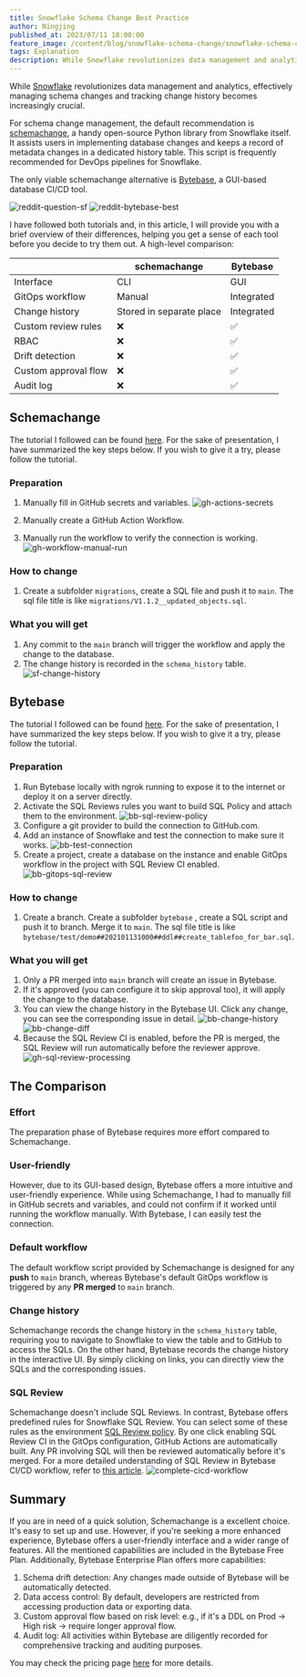 ```yaml
---
title: Snowflake Schema Change Best Practice
author: Ningjing
published_at: 2023/07/11 18:00:00
feature_image: /content/blog/snowflake-schema-change/snowflake-schema-change.webp
tags: Explanation
description: While Snowflake revolutionizes data management and analytics, effectively managing schema changes and tracking change history becomes increasingly crucial.
---
```


While [Snowflake](https://www.snowflake.com/) revolutionizes data management and analytics, effectively managing schema changes and tracking change history becomes increasingly crucial.

For schema change management, the default recommendation is [schemachange](https://github.com/Snowflake-Labs/schemachange), a handy open-source Python library from Snowflake itself. It assists users in implementing database changes and keeps a record of metadata changes in a dedicated history table. This script is frequently recommended for DevOps pipelines for Snowflake.

The only viable schemachange alternative is [Bytebase](/), a GUI-based database CI/CD tool.

![reddit-question-sf](/content/blog/snowflake-schema-change/reddit-question-sf.webp)
![reddit-bytebase-best](/content/blog/snowflake-schema-change/reddit-bytebase-best.webp)

I have followed both tutorials and, in this article, I will provide you with a brief overview of their differences, helping you get a sense of each tool before you decide to try them out. A high-level comparison:

|                      | schemachange             | Bytebase   |
| -------------------- | ------------------------ | ---------- |
| Interface            | CLI                      | GUI        |
| GitOps workflow      | Manual                   | Integrated |
| Change history       | Stored in separate place | Integrated |
| Custom review rules  | ❌                       | ✅         |
| RBAC                 | ❌                       | ✅         |
| Drift detection      | ❌                       | ✅         |
| Custom approval flow | ❌                       | ✅         |
| Audit log            | ❌                       | ✅         |

## Schemachange

The tutorial I followed can be found [here](https://quickstarts.snowflake.com/guide/devops_dcm_schemachange_github/index.html#0). For the sake of presentation, I have summarized the key steps below. If you wish to give it a try, please follow the tutorial.

### Preparation

1. Manually fill in GitHub secrets and variables.
   ![gh-actions-secrets](/content/blog/snowflake-schema-change/gh-actions-secrets.webp)

2. Manually create a GitHub Action Workflow.
3. Manually run the workflow to verify the connection is working.
   ![gh-workflow-manual-run](/content/blog/snowflake-schema-change/gh-workflow-manual-run.webp)

### How to change

1. Create a subfolder `migrations`, create a SQL file and push it to `main`. The sql file title is like `migrations/V1.1.2__updated_objects.sql`.

### What you will get

1. Any commit to the `main` branch will trigger the workflow and apply the change to the database.
2. The change history is recorded in the `schema_history` table.
   ![sf-change-history](/content/blog/snowflake-schema-change/sf-change-history.webp)

## Bytebase

The tutorial I followed can be found [here](/docs/tutorials/database-change-management-with-snowflake-and-github/). For the sake of presentation, I have summarized the key steps below. If you wish to give it a try, please follow the tutorial.

### Preparation

1. Run Bytebase locally with ngrok running to expose it to the internet or deploy it on a server directly.
2. Activate the SQL Reviews rules you want to build SQL Policy and attach them to the environment.
   ![bb-sql-review-policy](/content/blog/snowflake-schema-change/bb-sql-review-policy.webp)
3. Configure a git provider to build the connection to GitHub.com.
4. Add an instance of Snowflake and test the connection to make sure it works.
   ![bb-test-connection](/content/blog/snowflake-schema-change/bb-test-connection.webp)
5. Create a project, create a database on the instance and enable GitOps workflow in the project with SQL Review CI enabled.
   ![bb-gitops-sql-review](/content/blog/snowflake-schema-change/bb-gitops-sql-review.webp)

### How to change

1. Create a branch. Create a subfolder `bytebase` , create a SQL script and push it to branch. Merge it to `main`. The sql file title is like `bytebase/test/demo##202101131000##ddl##create_tablefoo_for_bar.sql`.

### What you will get

1. Only a PR merged into `main` branch will create an issue in Bytebase.
2. If it's approved (you can configure it to skip approval too), it will apply the change to the database.
3. You can view the change history in the Bytebase UI. Click any change, you can see the corresponding issue in detail.
   ![bb-change-history](/content/blog/snowflake-schema-change/bb-change-history.webp)
   ![bb-change-diff](/content/blog/snowflake-schema-change/bb-change-diff.webp)
4. Because the SQL Review CI is enabled, before the PR is merged, the SQL Review will run automatically before the reviewer approve.
   ![gh-sql-review-processing](/content/blog/snowflake-schema-change/gh-sql-review-processing.webp)

## The Comparison

### Effort

The preparation phase of Bytebase requires more effort compared to Schemachange.

### User-friendly

However, due to its GUI-based design, Bytebase offers a more intuitive and user-friendly experience. While using Schemachange, I had to manually fill in GitHub secrets and variables, and could not confirm if it worked until running the workflow manually. With Bytebase, I can easily test the connection.

### Default workflow

The default workflow script provided by Schemachange is designed for any **push** to `main` branch, whereas Bytebase's default GitOps workflow is triggered by any **PR merged** to `main` branch.

### Change history

Schemachange records the change history in the `schema_history` table, requiring you to navigate to Snowflake to view the table and to GitHub to access the SQLs.
On the other hand, Bytebase records the change history in the interactive UI. By simply clicking on links, you can directly view the SQLs and the corresponding issues.

### SQL Review

Schemachange doesn't include SQL Reviews. In contrast, Bytebase offers predefined rules for Snowflake SQL Review. You can select some of these rules as the environment [SQL Review policy](/docs/sql-review/review-rules). By one click enabling SQL Review CI in the GitOps configuration, GitHub Actions are automatically built. Any PR involving SQL will then be reviewed automatically before it's merged. For a more detailed understanding of SQL Review in Bytebase CI/CD workflow, refer to [this article](/docs/tutorials/database-cicd-best-practice-with-github/).
![complete-cicd-workflow](/content/blog/snowflake-schema-change/complete-cicd-workflow.webp)

## Summary

If you are in need of a quick solution, Schemachange is a excellent choice. It's easy to set up and use. However, if you're seeking a more enhanced experience, Bytebase offers a user-friendly interface and a wider range of features.
All the mentioned capabilities are included in the Bytebase Free Plan. Additionally, Bytebase Enterprise Plan offers more
capabilities:

1. Schema drift detection: Any changes made outside of Bytebase will be automatically detected.
1. Data access control: By default, developers are restricted from accessing production data or exporting data.
1. Custom approval flow based on risk level: e.g., if it's a DDL on Prod -> High risk -> require longer approval flow.
1. Audit log: All activities within Bytebase are diligently recorded for comprehensive tracking and auditing purposes.

You may check the pricing page [here](https://bytebase.com/pricing) for more details.
